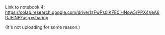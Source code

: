Link to notebook 4: https://colab.research.google.com/drive/1zFwPs0lKFE0iHNow5rPPX4VeA6DJEINF?usp=sharing

(It's not uploading for some reason.)
